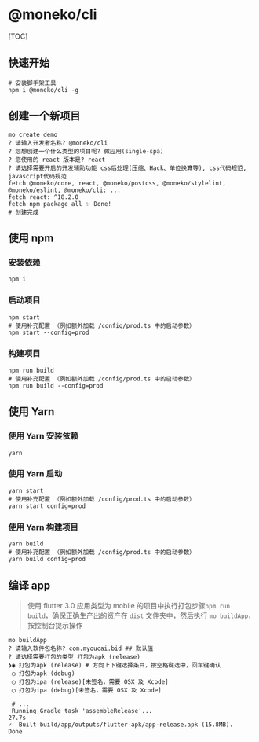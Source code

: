 # @moneko/cli

[TOC]

## 快速开始

```shell
# 安装脚手架工具
npm i @moneko/cli -g
```

## 创建一个新项目

```shell
mo create demo
? 请输入开发者名称? @moneko/cli
? 您想创建一个什么类型的项目呢? 微应用(single-spa)
? 您使用的 react 版本是? react
? 请选择需要开启的开发辅助功能 css后处理(压缩、Hack、单位换算等), css代码规范, javascript代码规范
fetch @moneko/core, react, @moneko/postcss, @moneko/stylelint, @moneko/eslint, @moneko/cli: ...
fetch react: ^18.2.0
fetch npm package all ✨ Done!
# 创建完成
```

## 使用 npm

### 安装依赖

```shell
npm i
```

### 启动项目

```shell
npm start
# 使用补充配置 （例如额外加载 /config/prod.ts 中的启动参数）
npm start --config=prod
```

### 构建项目

```shell
npm run build
# 使用补充配置 （例如额外加载 /config/prod.ts 中的启动参数）
npm run build --config=prod
```

## 使用 Yarn

### 使用 Yarn 安装依赖

```shell
yarn
```

### 使用 Yarn 启动

```shell
yarn start
# 使用补充配置 （例如额外加载 /config/prod.ts 中的启动参数）
yarn start config=prod
```

### 使用 Yarn 构建项目

```shell
yarn build
# 使用补充配置 （例如额外加载 /config/prod.ts 中的启动参数）
yarn build config=prod
```

## 编译 app

> 使用 flutter 3.0
> 应用类型为 mobile 的项目中执行打包步骤`npm run build`，确保正确生产出的资产在 `dist` 文件夹中，然后执行 `mo buildApp`，按控制台提示操作

```shell
mo buildApp
? 请输入软件包名称? com.myoucai.bid ## 默认值
? 请选择需要打包的类型 打包为apk (release)
❯◉ 打包为apk (release) # 方向上下键选择条目，按空格键选中，回车键确认
 ◯ 打包为apk (debug)
 ◯ 打包为ipa (release)[未签名，需要 OSX 及 Xcode]
 ◯ 打包为ipa (debug)[未签名，需要 OSX 及 Xcode]

 # ...
 Running Gradle task 'assembleRelease'...                           27.7s
✓  Built build/app/outputs/flutter-apk/app-release.apk (15.8MB).
Done

```
